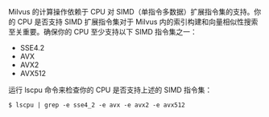 


Milvus 的计算操作依赖于 CPU 对 SIMD（单指令多数据）扩展指令集的支持。你的 CPU 是否支持 SIMD 扩展指令集对于 Milvus 内的索引构建和向量相似性搜索至关重要。确保你的 CPU 至少支持以下 SIMD 指令集之一：

- SSE4.2
- AVX
- AVX2
- AVX512

运行 lscpu 命令来检查你的 CPU 是否支持上述的 SIMD 指令集：

```
$ lscpu | grep -e sse4_2 -e avx -e avx2 -e avx512
```

